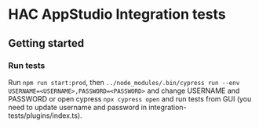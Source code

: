 # HAC AppStudio Integration tests

## Getting started

### Run tests
Run `npm run start:prod`, then `../node_modules/.bin/cypress run --env USERNAME=<USERNAME>,PASSWORD=<PASSWORD>` and change USERNAME and PASSWORD or open cypress `npx cypress open` and run tests from GUI (you need to update username and password in integration-tests/plugins/index.ts).
